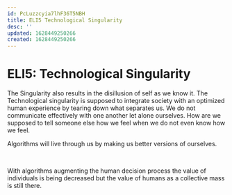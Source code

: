 ```yaml
---
id: PcLuzzcyia7lhF36T5NBH
title: ELI5 Technological Singularity
desc: ''
updated: 1628449250266
created: 1628449250266
---
```

# ELI5: Technological Singularity
The Singularity also results in the disillusion of self as we know it. The Technological singularity is supposed to integrate society with an optimized human experience by tearing down what separates us. We do not communicate effectively with one another let alone ourselves. How are we supposed to tell someone else how we feel when we do not even know how we feel.

Algorithms will live through us by making us better versions of ourselves.

  
 

With algorithms augmenting the human decision process the value of individuals is being decreased but the value of humans as a collective mass is still there.
